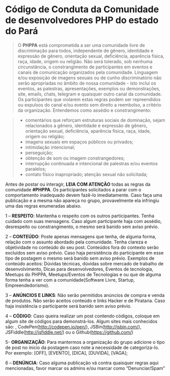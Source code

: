# Código de Conduta da Comunidade de desenvolvedores PHP do estado do Pará

> O **PHPPA** está comprometida a ser uma comunidade livre de discriminação para todos, independente de gênero, identidade e expressão de gênero, orientação sexual, deficiência, aparência física, raça, idade, origem ou religião.
> Não será tolerado, sob nenhuma circunstância, o constrangimento de participantes em eventos e canais de comunicação organizados pela comunidade.
> Linguagem e/ou exposição de imagens sexuais ou de cunho discriminatório não serão apropriadas no âmbito de nossa comunidade - isto inclui os eventos, as palestras, apresentações, exemplos ou demonstrações, site, emails, chats, telegram e quaisquer outro canal da comunidade.
> Os participantes que violarem estas regras podem ser repreendidos ou expulsos do canal e/ou evento sem direito a reembolso, a critério da organização.
> Entendemos como assédio e constrangimento:

> * comentários que reforçam estruturas sociais de dominação, sejam relacionados a gênero, identidade e expressão de gênero, orientação sexual, deficiência, aparência física, raça, idade, origem ou religião;
> * imagens sexuais em espaços públicos ou privados;
> * intimidação intencional;
> * perseguição;
> * obtenção de som ou imagem constrangedores;
> * interrupção continuada e intencional de palestras e/ou eventos paralelos;
> * contato físico inapropriado; atenção sexual não solicitada;

Antes de postar ou interagir, **LEIA COM ATENÇÃO** todas as regras da comunidade **#PHPPA**.
Os participantes solicitados a parar com o comportamento inadequado devem fazê-lo imediatamente. Caso faça uma publicação e a mesma não apareça no grupo, provavelmente ela infringiu uma das regras enumeradas abaixo.

1 – **RESPEITO**: Mantenha o respeito com os outros participantes. Tenha cuidado com suas mensagens. Caso algum participante haja com assédio, desrespeito ou constrangimento, o mesmo será banido sem aviso prévio.

2 – **CONTEÚDO**: Poste apenas mensagens que tenha, de alguma forma, relação com o assunto abordado pela comunidade. Tenha clareza e objetividade no conteúdo do seu post. Conteúdos fora do contexto serão excluídos sem aviso prévio. Caso haja persistência do participante em esse tipo de postagem o mesmo será banido sem aviso prévio. Exemplos de conteúdo aceitos: Dúvidas técnicas, dúvidas sobre mercado de trabalho de desenvolvimento, Dicas para desenvolvedores, Eventos de tecnologia, Meetups do PHPPA, Meetups/Eventos de Tecnologias e ou que de alguma forma tenha a ver com a comunidade(Software Livre, Startup, Empreendedorismo).

3 – **ANÚNCIOS E LINKS**: Não serão permitidos anúncios de compra e venda de produtos. Não serão aceitos conteúdo e links Hacker e de Pirataria. Caso haja insistência o participante será banido sem aviso prévio.

4 – **CÓDIGO**: Caso queira realizar um post contendo códigos, coloque em algum site de códigos para demonstrá-los. Algum sites mais conhecidos são: , CodePen(http://codepen.io/pen/), JSBin(http://jsbin.com/), JSFiddle(http://jsfiddle.net/) ou o Github(https://github.com/)

5- **ORGANIZAÇÃO**: Para mantermos a organização do grupo adicione o tipo de post no inicio da postagem caso note a necessidade de categoriza-lo. Por exemplo: [OFF], [EVENTO], [DICA], [DUVIDA], [VAGA];

6 – **DENÚNCIA**: Caso alguma publicação vá contra quaisquer regras aqui mencionadas, favor marcar os admins e/ou marcar como “Denunciar/Spam”
